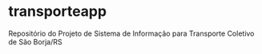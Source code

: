 # transporteapp
Repositório do Projeto de Sistema de Informação para Transporte Coletivo de São Borja/RS
